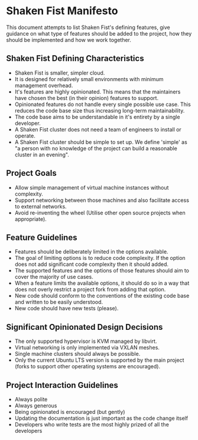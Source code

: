 # Shaken Fist Manifesto

This document attempts to list Shaken Fist's defining features, give guidance on what type of features should be added to the project, how they should be implemented and how we work together.

## Shaken Fist Defining Characteristics

* Shaken Fist is smaller, simpler cloud.
* It is designed for relatively small environments with minimum management overhead.
* It's features are highly opinionated. This means that the maintainers have chosen the best (in their opinion) features to support.
* Opinionated features do not handle every single possible use case. This reduces the code base size thus increasing long-term maintainability.
* The code base aims to be understandable in it's entirety by a single developer.
* A Shaken Fist cluster does not need a team of engineers to install or operate.
* A Shaken Fist cluster should be simple to set up. We define 'simple' as "a person with no knowledge of the project can build a reasonable cluster in an evening".


## Project Goals

* Allow simple management of virtual machine instances without complexity.
* Support networking between those machines and also facilitate access to external networks.
* Avoid re-inventing the wheel (Utilise other open source projects when appropriate).


## Feature Guidelines

* Features should be deliberately limited in the options available.
* The goal of limiting options is to reduce code complexity. If the option does not add significant code complexity then it should added.
* The supported features and the options of those features should aim to cover the majority of use cases.
* When a feature limits the available options, it should do so in a way that does not overly restrict a project fork from adding that option.
* New code should conform to the conventions of the existing code base and written to be easily understood.
* New code should have new tests (please).


## Significant Opinionated Design Decisions

* The only supported hypervisor is KVM managed by libvirt.
* Virtual networking is only implemented via VXLAN meshes.
* Single machine clusters should always be possible.
* Only the current Ubuntu LTS version is supported by the main project (forks to support other operating systems are encouraged).


## Project Interaction Guidelines

* Always polite
* Always generous
* Being opinionated is encouraged (but gently)
* Updating the documentation is just important as the code change itself
* Developers who write tests are the most highly prized of all the developers
